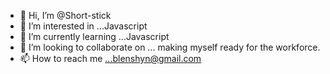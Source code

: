 - 👋 Hi, I’m @Short-stick
- 👀 I’m interested in ...Javascript  
- 🌱 I’m currently learning ...Javascript   
- 💞️ I’m looking to collaborate on ... making myself ready for the workforce.
- 📫 How to reach me ...blenshyn@gmail.com

<!---
Short-stick/Short-stick is a ✨ special ✨ repository because its `README.md` (this file) appears on your GitHub profile.
You can click the Preview link to take a look at your changes.
--->
